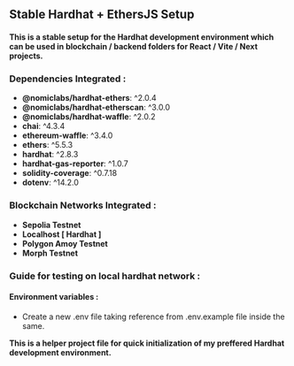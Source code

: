 <h2>Stable Hardhat + EthersJS Setup</h2>

<h4><b>This is a stable setup for the Hardhat development environment which can be used in blockchain / backend folders for React / Vite / Next projects.</b></h4>

<h3><b>Dependencies Integrated :</b></h3>

<ul>
    <li><b>@nomiclabs/hardhat-ethers</b>: ^2.0.4</li>
    <li><b>@nomiclabs/hardhat-etherscan</b>: ^3.0.0</li>
    <li><b>@nomiclabs/hardhat-waffle</b>: ^2.0.2</li>
    <li><b>chai</b>: ^4.3.4</li>
    <li><b>ethereum-waffle</b>: ^3.4.0</li>
    <li><b>ethers</b>: ^5.5.3</li>
    <li><b>hardhat</b>: ^2.8.3</li>
    <li><b>hardhat-gas-reporter</b>: ^1.0.7</li>
    <li><b>solidity-coverage</b>: ^0.7.18</li>
    <li><b>dotenv</b>: ^14.2.0</li>
</ul>

<h3><b>Blockchain Networks Integrated :</b></h3>

<ul>
    <li><b>Sepolia Testnet</b></li>
    <li><b>Localhost [ Hardhat ]</b></li>
    <li><b>Polygon Amoy Testnet</b></li>
    <li><b>Morph Testnet</b></li>
</ul>

<h3><b>Guide for testing on local hardhat network :</b></h3>

<h4><b>Environment variables :</b></h4>

<ul>
    <li>Create a new .env file taking reference from .env.example file inside the same.</li>
</ul>

<b>This is a helper project file for quick initialization of my preffered Hardhat development environment.</b>


